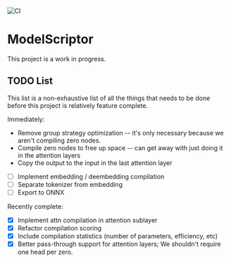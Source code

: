![CI](https://github.com/physicsrob/modelscriptor/actions/workflows/ci.yml/badge.svg)

# ModelScriptor

This project is a work in progress.


## TODO List
This list is a non-exhaustive list of all the things that needs to be done before this project is relatively feature complete.

Immediately:
- Remove group strategy optimization -- it's only necessary because we aren't compiling zero nodes.
- Compile zero nodes to free up space -- can get away with just doing it in the attention layers
- Copy the output to the input in the last attention layer


- [ ] Implement embedding / deembedding compilation
- [ ] Separate tokenizer from embedding
- [ ] Export to ONNX

Recently complete:
- [x] Implement attn compilation in attention sublayer
- [x] Refactor compilation scoring
- [x] Include compilation statistics (number of parameters, efficiency, etc)
- [x] Better pass-through support for attention layers; We shouldn't require one head per zero.
